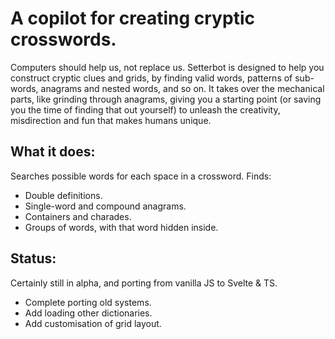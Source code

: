 # A copilot for creating cryptic crosswords. 

Computers should help us, not replace us. Setterbot is designed to help you construct cryptic clues and grids, by finding valid words, patterns of sub-words, anagrams and nested words, and so on. It takes over the mechanical parts, like grinding through anagrams, giving you a starting point (or saving you the time of finding that out yourself) to unleash the creativity, misdirection and fun that makes humans unique. 

## What it does: 

Searches possible words for each space in a crossword. 
Finds: 
-   Double definitions.
-   Single-word and compound anagrams.
-   Containers and charades.
-   Groups of words, with that word hidden inside. 


## Status: 

Certainly still in alpha, and porting from vanilla JS to Svelte & TS. 
- Complete porting old systems.
- Add loading other dictionaries.
- Add customisation of grid layout. 
